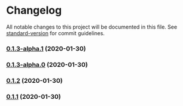 # Changelog

All notable changes to this project will be documented in this file. See [standard-version](https://github.com/conventional-changelog/standard-version) for commit guidelines.

### [0.1.3-alpha.1](https://github.com/parksben/think-bayes/compare/v0.1.3-alpha.0...v0.1.3-alpha.1) (2020-01-30)

### [0.1.3-alpha.0](https://github.com/parksben/think-bayes/compare/v0.1.2...v0.1.3-alpha.0) (2020-01-30)

### [0.1.2](https://github.com/parksben/think-bayes/compare/v0.1.2-alpha.0...v0.1.2) (2020-01-30)

### [0.1.1](https://github.com/parksben/think-bayes/compare/v0.1.1-alpha.0...v0.1.1) (2020-01-30)
